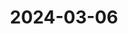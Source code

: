 ---
title: '2024-03-06'
photos:
    -
        src: /images/photos/2024-02-14-17h27m49.jpg
        caption: "Arlo!!!"
        alt: "My cat, Arlo!"
---